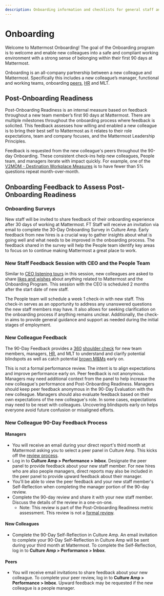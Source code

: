 ```yaml
---
description: Onboarding information and checklists for general staff and departments
---
```


# Onboarding

Welcome to Mattermost Onboarding! The goal of the Onboarding program is to welcome and enable new colleagues into a safe and compliant working environment with a strong sense of belonging within their first 90 days at Mattermost.

Onboarding is an all-company partnership between a new colleague and Mattermost. Specifically this includes a new colleague’s manager, functional and working teams, onboarding [peers](https://docs.google.com/document/d/1DQULEvgOhGeEGLTzdOlSvo858vo94zmnMN8sygi-lHk/edit?ts=5e21f202), [HR](https://handbook.mattermost.com/operations/workplace/people#team) and MLT.

## Post-Onboarding Readiness

Post-Onboarding Readiness is an internal measure based on feedback throughout a new team member’s first 90 days at Mattermost. There are multiple milestones throughout the onboarding process where feedback is solicited. This feedback assesses how willing and enabled a new colleague is to bring their best self to Mattermost as it relates to their role expectations, team and company focuses, and the Mattermost Leadership Principles.

Feedback is requested from the new colleague's peers throughout the 90-day Onboarding. These consistent check-ins help new colleagues, People team, and managers iterate with impact quickly. For example, one of the [V2MOM - Destination Workplace Measures](https://docs.google.com/presentation/d/1BDSaeW-M92gth_NM1vI23dtbFLBsYVIk/edit#slide=id.g6f2ea8cda4_8_1852) is to have fewer than 5% questions repeat month-over-month.

## Onboarding Feedback to Assess Post-Onboarding Readiness

### Onboarding Surveys

New staff will be invited to share feedback of their onboarding experience after 30 days of working at Mattermost. FT Staff will receive an invitation via email to complete the 30-Day Onboarding Survey in Culture Amp. Early feedback from new hires is a crucial way to gather insights about what is going well and what needs to be improved in the onboarding process. The feedback shared in the survey will help the People team identify key areas to focus on to continue making Mattermost a great place to work.

### New Staff Feedback Session with CEO and the People Team

Similar to [CEO listening tours](https://handbook.mattermost.com/operations/operations/company-cadence#ceo-listening-tours) in this session, new colleagues are asked to share [likes and wishes](https://handbook.mattermost.com/company/about-mattermost/mindsets#likes-and-wishes) about anything related to Mattermost and the Onboarding Program. This session with the CEO is scheduled 2 months after the start date of new staff.

The People team will schedule a week 1 check-in with new staff. This check-in serves as an opportunity to address any unanswered questions the new staff members may have. It also allows for seeking clarification on the onboarding process if anything remains unclear. Additionally, the check-in aims to provide general guidance and support as needed during the initial stages of employment. 

### New Colleague Feedback

The 90-Day Feedback provides a [360](https://handbook.mattermost.com/operations/workplace/people/performance-reviews-50#how-is-feedback-shared) [shoulder check](https://handbook.mattermost.com/company/about-mattermost/mindsets#shoulder-check) for new team members, managers, [HR](https://handbook.mattermost.com/operations/workplace/people#team), and MLT to understand and clarify potential blindspots as well as catch potential [brown M&Ms](https://handbook.mattermost.com/company/about-mattermost/mindsets#brown-m-and-ms) early on.

This is not a formal performance review. The intent is to align expectations and improve performance early on. Peer feedback is not anonymous. Managers may need additional context from the panel to help increase the new colleague's performance and Post-Onboarding Readiness. Managers should keep peer feedback anonymous in the 90-Day Evaluation with the new colleague. Managers should also evaluate feedback based on their own expectations of the new colleague's role. In some cases, expectations may need to be reset with colleagues. Uncovering blindspots early on helps everyone avoid future confusion or misaligned efforts.

### New Colleague 90-Day Feedback Process

#### Managers

* You will receive an email during your direct report's third month at Mattermost asking you to select a peer panel in Culture Amp. This kicks off the [review process](https://handbook.mattermost.com/operations/workplace/people/performance-reviews-50#how-is-feedback-shared).
* Log in to **Culture Amp &gt; Performance &gt; Inbox**. Designate the peer panel to provide feedback about your new staff member. For new hires who are also people managers, direct reports may also be included in the peer panel to provide upward feedback about their manager.
* You'll be able to view the peer feedback and your new staff member's Self-Reflection when completing the manager portion of the 90-day review.
* Complete the 90-day review and share it with your new staff member. Discuss the details of the review in a one-on-one.
  * Note: This review is part of the Post-Onboarding Readiness metric assessment. This review is not a [formal review](https://handbook.mattermost.com/operations/workplace/people/performance-reviews-50/formal-review-process).

#### New Colleagues

* Complete the 90-Day Self-Reflection in Culture Amp. An email invitation to complete your 90-Day Self-Reflection in Culture Amp will be sent during your third month at Mattermost. To complete the Self-Reflection, log in to **Culture Amp &gt; Performance &gt; Inbox**.

#### Peers

* You will receive email invitations to share feedback about your new colleague. To complete your peer review, log in to **Culture Amp &gt; Performance &gt; Inbox**. Upward feedback may be requested if the new colleague is a people manager.

